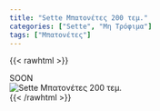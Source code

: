 ```yaml
---
title: "Sette Μπατονέτες 200 τεμ."
categories: ["Sette", "Μη Τρόφιμα"]
tags: ["Μπατονέτες"]
---
```

{{< rawhtml >}}

<div class="sload427"><div class="product">SOON<br><div class="pimg"><img alt="Sette Μπατονέτες 200 τεμ." title="Sette Μπατονέτες 200 τεμ." src="/media/images/sette-mpatonetes-200-tem.jpg"></div></div></div>
{{< /rawhtml >}}


